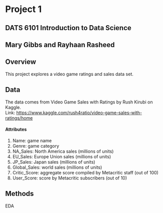 # Project 1
## DATS 6101 Introduction to Data Science
## Mary Gibbs and Rayhaan Rasheed

## Overview
This project explores a video game ratings and sales data set. 

## Data
The data comes from Video Game Sales with Ratings by Rush Kirubi on Kaggle.  
Link: https://www.kaggle.com/rush4ratio/video-game-sales-with-ratings/home

#### Attributes
1. Name: game name
2. Genre: game category
3. NA_Sales: North America sales (millions of units)
4. EU_Sales: Europe Union sales (millions of units)
5. JP_Sales: Japan sales (millions of units)
6. Global_Sales: world sales (millions of units)
7. Critic_Score: aggregate score compiled by Metacritic staff (out of 100)
8. User_Score: score by Metacritic subscribers (out of 10)

## Methods
EDA
